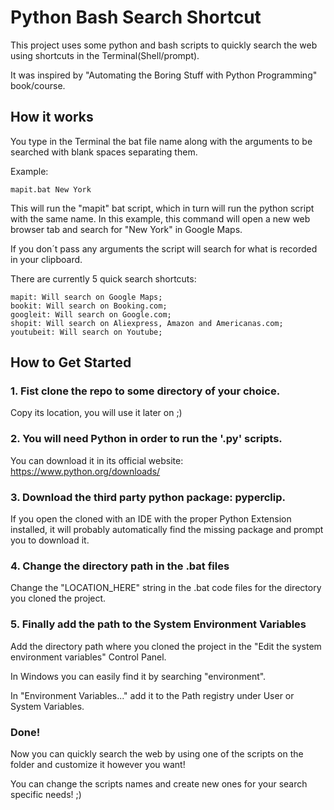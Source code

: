 ﻿# Python Bash Search Shortcut

This project uses some python and bash scripts to quickly search
the web using shortcuts in the Terminal(Shell/prompt).

It was inspired by "Automating the Boring Stuff with Python Programming" book/course.

## How it works

You type in the Terminal the bat file name along with the arguments to be searched with blank spaces separating them. 

Example:

```
mapit.bat New York
```

This will run the "mapit" bat script, which in turn will run the python script with the same name. 
In this example, this command will open a new web browser tab and search for "New York" in Google Maps.

If you don´t pass any arguments the script will search for what is recorded in your clipboard.

There are currently 5 quick search shortcuts:

```
mapit: Will search on Google Maps;
bookit: Will search on Booking.com;
googleit: Will search on Google.com;
shopit: Will search on Aliexpress, Amazon and Americanas.com;
youtubeit: Will search on Youtube;
```

## How to Get Started

### 1. Fist clone the repo to some directory of your choice. 

Copy its location, you will use it later on ;)


### 2. You will need Python in order to run the '.py' scripts. 

You can download it in its official website: https://www.python.org/downloads/



### 3. Download the third party python package: pyperclip.

If you open the cloned with an IDE with the proper Python Extension installed,
it will probably automatically find the missing package and prompt you to download it. 



### 4. Change the directory path in the .bat files

Change the "LOCATION_HERE" string in the .bat code files for the directory you cloned the project.


### 5. Finally add the path to the System Environment Variables 

Add the directory path where you cloned the project in the "Edit the system environment variables" Control Panel.

In Windows you can easily find it by searching "environment". 

In "Environment Variables..." add it to the Path registry under User or System Variables.

### Done! 

Now you can quickly search the web by using one of the scripts on the folder and customize it however you want!

You can change the scripts names and create new ones for your search specific needs! ;)

